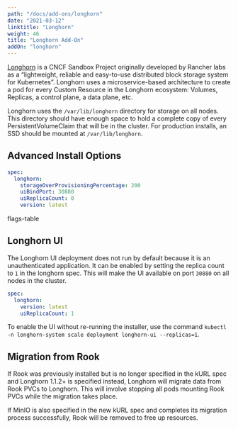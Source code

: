 ```yaml
---
path: "/docs/add-ons/longhorn"
date: "2021-03-12"
linktitle: "Longhorn"
weight: 46
title: "Longhorn Add-On"
addOn: "longhorn"
---
```


[Longhorn](https://longhorn.io/) is a CNCF Sandbox Project originally developed by Rancher labs as a “lightweight, reliable and easy-to-use distributed block storage system for Kubernetes”. Longhorn uses a microservice-based architecture to create a pod for every Custom Resource in the Longhorn ecosystem: Volumes, Replicas, a control plane, a data plane, etc.

Longhorn uses the `/var/lib/longhorn` directory for storage on all nodes.
This directory should have enough space to hold a complete copy of every PersistentVolumeClaim that will be in the cluster.
For production installs, an SSD should be mounted at `/var/lib/longhorn`.

## Advanced Install Options

```yaml
spec:
  longhorn:
    storageOverProvisioningPercentage: 200
    uiBindPort: 30880
    uiReplicaCount: 0
    version: latest
```

flags-table

## Longhorn UI

The Longhorn UI deployment does not run by default because it is an unauthenticated application.
It can be enabled by setting the replica count to `1` in the longhorn spec.
This will make the UI available on port `30880` on all nodes in the cluster.

```yaml
spec:
  longhorn:
    version: latest
    uiReplicaCount: 1
```

To enable the UI without re-running the installer, use the command `kubectl -n longhorn-system scale deployment longhorn-ui --replicas=1`.

## Migration from Rook

If Rook was previously installed but is no longer specified in the kURL spec and Longhorn 1.1.2+ is specified instead, Longhorn will migrate data from Rook PVCs to Longhorn.
This will involve stopping all pods mounting Rook PVCs while the migration takes place.

If MinIO is also specified in the new kURL spec and completes its migration process successfully, Rook will be removed to free up resources.
